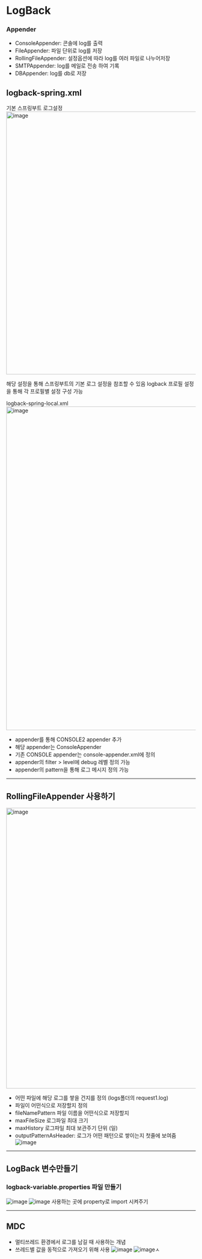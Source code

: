 # LogBack

### Appender 
- ConsoleAppender: 콘솔에 log를 출력
- FileAppender: 파일 단위로 log를 저장
- RollingFileAppender: 설정옵션에 따라 log를 여러 파일로 나누어저장
- SMTPAppender: log를 메일로 전송 하여 기록
- DBAppender: log를 db로 저장

## logback-spring.xml
기본 스프링부트 로그설정
<img width="697" alt="image" src="https://user-images.githubusercontent.com/46700734/213848029-2740d980-528f-4caa-b640-3e12b84cb738.png">

해당 설정을 통해 스프링부트의 기본 로그 설정을 참조할 수 있음
logback 프로필 설정을 통해 각 프로필별 설정 구성 가능

logback-spring-local.xml
<img width="858" alt="image" src="https://user-images.githubusercontent.com/46700734/213848788-569f2766-90a5-492e-a8ca-ae90e274645c.png">
- appender를 통해 CONSOLE2 appender 추가
- 해당 appender는 ConsoleAppender
- 기존 CONSOLE appender는 console-appender.xml에 정의
- appender의 filter > level에 debug 레벨 정의 가능
- appender의 pattern을 통해 로그 메시지 정의 가능

--- 
## RollingFileAppender 사용하기
<img width="744" alt="image" src="https://user-images.githubusercontent.com/46700734/213849355-f19eafe3-b3d6-4753-979b-65b3f3c79635.png">

- <file> 어떤 파일에 해당 로그를 쌓을 건지를 정의 (logs폴더의 request1.log)
- <rollingPolicy> 파일이 어떤식으로 저장할지 정의
- fileNamePattern 파일 이름을 어떤식으로 저장할지
- maxFileSize 로그파일 최대 크기
- maxHistory 로그파일 최대 보관주기 단위 (일)
- outputPatternAsHeader: 로그가 어떤 패턴으로 쌓이는지 첫줄에 보여줌  
  ![image](https://user-images.githubusercontent.com/46700734/213872550-e9dcdcad-12d4-46c5-b2f8-d04a90faeadf.png)

---
## LogBack 변수만들기
 
### logback-variable.properties 파일 만들기
![image](https://user-images.githubusercontent.com/46700734/213872717-d41aeeab-9407-4df7-8c52-18d21104b534.png)
![image](https://user-images.githubusercontent.com/46700734/213873093-3983a4e1-edfd-473c-b9f0-060f3ecaeb65.png)
사용하는 곳에 property로 import 시켜주기

---
## MDC

- 멀티쓰레드 환경에서 로그를 남길 때 사용하는 개념
- 쓰레드별 값을 동적으로 가져오기 위해 사용 
  ![image](https://user-images.githubusercontent.com/46700734/213874204-5986dae4-7a71-4bfb-aaa1-865df0740898.png)
  ![image](https://user-images.githubusercontent.com/46700734/213874223-b7c420fb-aa0a-413f-8a9e-94c1a4d33409.png)ㅅ


  
  
